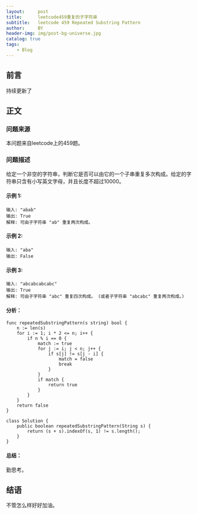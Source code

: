 ```yaml
---
layout:     post
title:      leetcode459重复的子字符串
subtitle:   leetcode 459 Repeated Substring Pattern
author:     BY
header-img: img/post-bg-universe.jpg
catalog: true
tags:
    - Blog
---
```



## 前言

持续更新了

## 正文

### 问题来源

本问题来自leetcode上的459题。 

### 问题描述

给定一个非空的字符串，判断它是否可以由它的一个子串重复多次构成。给定的字符串只含有小写英文字母，并且长度不超过10000。  

#### 示例 1:
```
输入: "abab"
输出: True
解释: 可由子字符串 "ab" 重复两次构成。
```

#### 示例 2:
```
输入: "aba"
输出: False
```

#### 示例 3:
```
输入: "abcabcabcabc"
输出: True
解释: 可由子字符串 "abc" 重复四次构成。 (或者子字符串 "abcabc" 重复两次构成。)
```

#### 分析：  
```
func repeatedSubstringPattern(s string) bool {
    n := len(s)
    for i := 1; i * 2 <= n; i++ {
        if n % i == 0 {
            match := true
            for j := i; j < n; j++ {
                if s[j] != s[j - i] {
                    match = false
                    break
                }
            }
            if match {
                return true
            }
        }
    }
    return false
}
```
```
class Solution {
    public boolean repeatedSubstringPattern(String s) {
        return (s + s).indexOf(s, 1) != s.length();
    }
}
```

#### 总结：
勤思考。  

## 结语
不管怎么样好好加油。
